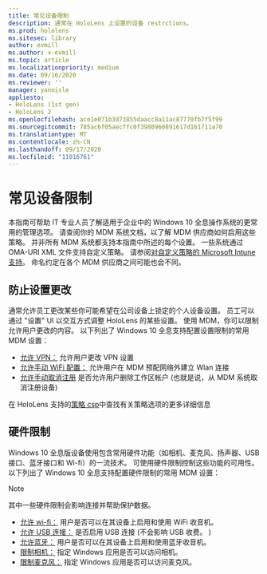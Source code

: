 ```yaml
---
title: 常见设备限制
description: 通常在 HoloLens 上设置的设备 restrctions。
ms.prod: hololens
ms.sitesec: library
author: evmill
ms.author: v-evmill
ms.topic: article
ms.localizationpriority: medium
ms.date: 09/16/2020
ms.reviewer: ''
manager: yannisle
appliesto:
- HoloLens (1st gen)
- HoloLens 2
ms.openlocfilehash: ace1e071b3d73855daacc8a11ac87770fb7f5f99
ms.sourcegitcommit: 785ac6f05aecffc0f3980960891617d161711a70
ms.translationtype: MT
ms.contentlocale: zh-CN
ms.lasthandoff: 09/17/2020
ms.locfileid: "11016761"
---
```

# 常见设备限制 

本指南可帮助 IT 专业人员了解适用于企业中的 Windows 10 全息操作系统的更常用的管理选项。 请查阅你的 MDM 系统文档，以了解 MDM 供应商如何启用这些策略。 并非所有 MDM 系统都支持本指南中所述的每个设置。 一些系统通过 OMA-URI XML 文件支持自定义策略。 请参阅[对自定义策略的 Microsoft Intune 支持](https://docs.microsoft.com/mem/intune/configuration/custom-settings-windows-10)。 命名约定在各个 MDM 供应商之间可能也会不同。

## 防止设置更改
通常允许员工更改某些你可能希望在公司设备上锁定的个人设备设置。 员工可以通过 "设置" UI 以交互方式调整 HoloLens 的某些设置。 使用 MDM，你可以限制允许用户更改的内容。 以下列出了 Windows 10 全息支持配置设置限制的常用 MDM 设置：
-   [允许 VPN：](https://docs.microsoft.com/windows/client-management/mdm/policy-csp-settings#settings-allowvpn) 允许用户更改 VPN 设置
-   [允许手动 WiFi 配置：](https://docs.microsoft.com/windows/client-management/mdm/policy-csp-wifi#wifi-allowmanualwificonfiguration) 允许用户在 MDM 预配网络外建立 Wlan 连接
-   [允许手动取消注册](https://docs.microsoft.com/windows/client-management/mdm/policy-csp-experience#experience-allowmanualmdmunenrollment) 是否允许用户删除工作区帐户 (也就是说，从 MDM 系统取消注册设备) 

在 HoloLens 支持的[策略 csp](https://docs.microsoft.com/windows/client-management/mdm/policy-csps-supported-by-hololens2)中查找有关策略选项的更多详细信息

## 硬件限制
Windows 10 全息版设备使用包含常用硬件功能（如相机、麦克风、扬声器、USB 接口、蓝牙接口和 Wi-fi）的一流技术。 可使用硬件限制控制这些功能的可用性。
以下列出了 Windows 10 全息支持配置硬件限制的常用 MDM 设置：

> [!NOTE]
> 其中一些硬件限制会影响连接并帮助保护数据。

-   [允许 wi-fi：](https://docs.microsoft.com/windows/client-management/mdm/policy-csp-wifi#wifi-allowwifi) 用户是否可以在其设备上启用和使用 WiFi 收音机。
-   [允许 USB 连接：](https://docs.microsoft.com/windows/client-management/mdm/policy-csp-connectivity#connectivity-allowusbconnection) 是否启用 USB 连接 (不会影响 USB 收费。 ) 
-   [允许蓝牙：](https://docs.microsoft.com/windows/client-management/mdm/policy-csp-connectivity#connectivity-allowbluetooth) 用户是否可以在其设备上启用和使用蓝牙收音机。
-   [限制相机：](https://docs.microsoft.com/windows/client-management/mdm/policy-csp-privacy#privacy-letappsaccesscamera) 指定 Windows 应用是否可以访问相机。
-   [限制麦克风：](https://docs.microsoft.com/windows/client-management/mdm/policy-csp-privacy#privacy-letappsaccessmicrophone) 指定 Windows 应用是否可以访问麦克风。
